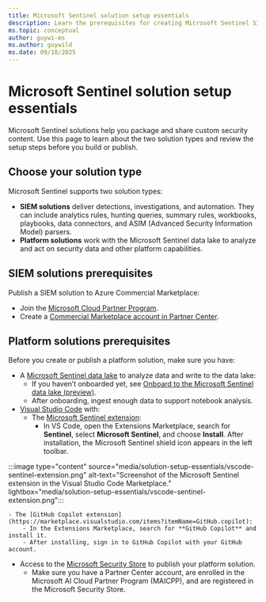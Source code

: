 ```yaml
---
title: Microsoft Sentinel solution setup essentials
description: Learn the prerequisites for creating Microsoft Sentinel SIEM and platform solutions.
ms.topic: conceptual
author: guywi-ms
ms.author: guywild
ms.date: 09/18/2025
---
```


# Microsoft Sentinel solution setup essentials

Microsoft Sentinel solutions help you package and share custom security content. Use this page to learn about the two solution types and review the setup steps before you build or publish.

## Choose your solution type

Microsoft Sentinel supports two solution types:

- **SIEM solutions** deliver detections, investigations, and automation. They can include analytics rules, hunting queries, summary rules, workbooks, playbooks, data connectors, and ASIM (Advanced Security Information Model) parsers.
- **Platform solutions** work with the Microsoft Sentinel data lake to analyze and act on security data and other platform capabilities.

## SIEM solutions prerequisites

Publish a SIEM solution to Azure Commercial Marketplace:

- Join the [Microsoft Cloud Partner Program](https://partner.microsoft.com/).
- Create a [Commercial Marketplace account in Partner Center](/partner-center/marketplace/create-account).

## Platform solutions prerequisites

Before you create or publish a platform solution, make sure you have:

- A [Microsoft Sentinel data lake](<link-to-data-lake-doc>) to analyze data and write to the data lake:
    - If you haven’t onboarded yet, see [Onboard to the Microsoft Sentinel data lake (preview)](/datalake/sentinel-lake-onboarding). 
    - After onboarding, ingest enough data to support notebook analysis.
- [Visual Studio Code](https://code.visualstudio.com/) with:
    - The [Microsoft Sentinel extension](https://marketplace.visualstudio.com/items?itemName=ms-azuretools.vscode-azure-sentinel): 
        - In VS Code, open the Extensions Marketplace, search for **Sentinel**, select **Microsoft Sentinel**, and choose **Install**. After installation, the Microsoft Sentinel shield icon appears in the left toolbar.

:::image type="content" source="media/solution-setup-essentials/vscode-sentinel-extension.png"
alt-text="Screenshot of the Microsoft Sentinel extension in the Visual Studio Code Marketplace."
lightbox="media/solution-setup-essentials/vscode-sentinel-extension.png":::

    - The [GitHub Copilot extension](https://marketplace.visualstudio.com/items?itemName=GitHub.copilot):
        - In the Extensions Marketplace, search for **GitHub Copilot** and install it.
        - After installing, sign in to GitHub Copilot with your GitHub account.
- Access to the [Microsoft Security Store](https://security.microsoft.com/securitystore) to publish your platform solution.
    - Make sure you have a Partner Center account, are enrolled in the Microsoft AI Cloud Partner Program (MAICPP), and are registered in the Microsoft Security Store.